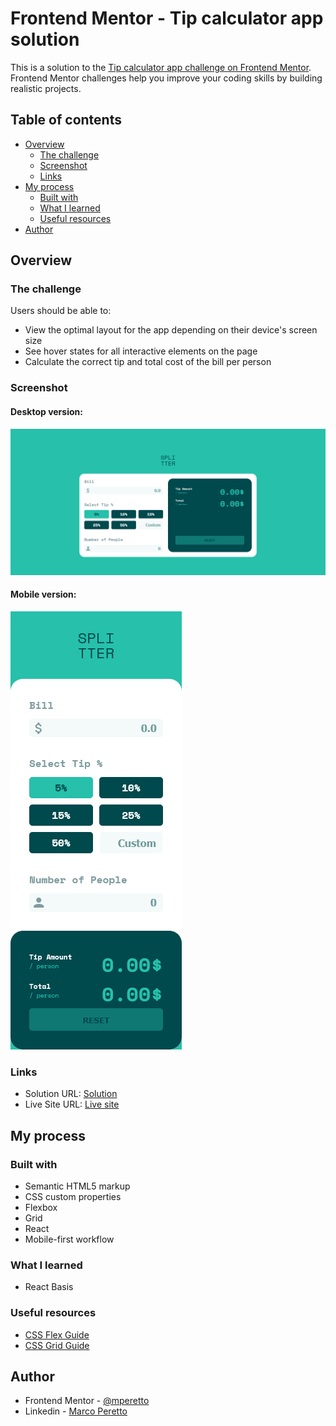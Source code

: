 # Frontend Mentor - Tip calculator app solution

This is a solution to the [Tip calculator app challenge on Frontend Mentor](https://www.frontendmentor.io/challenges/tip-calculator-app-ugJNGbJUX). Frontend Mentor challenges help you improve your coding skills by building realistic projects.

## Table of contents

- [Overview](#overview)
  - [The challenge](#the-challenge)
  - [Screenshot](#screenshot)
  - [Links](#links)
- [My process](#my-process)
  - [Built with](#built-with)
  - [What I learned](#what-i-learned)
  - [Useful resources](#useful-resources)
- [Author](#author)

## Overview

### The challenge

Users should be able to:

- View the optimal layout for the app depending on their device's screen size
- See hover states for all interactive elements on the page
- Calculate the correct tip and total cost of the bill per person

### Screenshot

#### Desktop version:
![Desktop version](./src/images/screenshot-desktop.png)

#### Mobile version:
![Mobile version](./src/images/screenshot-mobile.png)

### Links

- Solution URL: [Solution](https://www.frontendmentor.io/solutions/react-app-using-css-flexbox-and-grid-DHcJl35IY)
- Live Site URL: [Live site](https://marcoperetto-react-tip-calculator-challenge.netlify.app/)

## My process

### Built with

- Semantic HTML5 markup
- CSS custom properties
- Flexbox
- Grid
- React
- Mobile-first workflow

### What I learned

 - React Basis

### Useful resources

- [CSS Flex Guide](https://css-tricks.com/snippets/css/a-guide-to-flexbox/)
- [CSS Grid Guide](https://css-tricks.com/snippets/css/complete-guide-grid/)

## Author

- Frontend Mentor - [@mperetto](https://www.frontendmentor.io/profile/mperetto)
- Linkedin - [Marco Peretto](https://www.linkedin.com/in/marco-peretto/)
